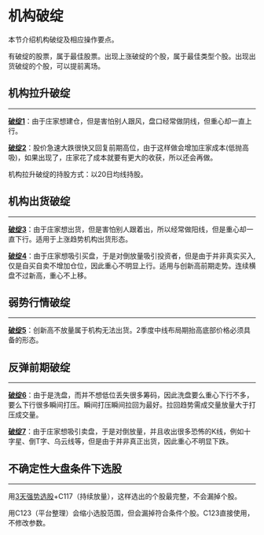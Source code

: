 # 机构破绽

本节介绍机构破绽及相应操作要点。

有破绽的股票，属于最佳股票。出现上涨破绽的个股，属于最佳类型个股。出现出货破绽的个股，可以提前离场。

## 机构拉升破绽

---

**[破绽1](pz1.md)**：由于庄家想建仓，但是害怕别人跟风，盘口经常做阴线，但重心却一直上行。

**[破绽2](pz2.md)**：股价急速大跌很快又回复前期高位，由于这样做会增加庄家成本(低抛高吸)，如果出现了，庄家花了成本就要有更大的收获，所以还会再做。

机构拉升破绽的持股方式：以20日均线持股。

## 机构出货破绽

---

**[破绽3](pz3.md)**：由于庄家想出货，但是害怕别人跟着出，所以经常做阳线，但是重心却一直下行。适用于上涨趋势机构出货形态。

**[破绽4](pz4.md)**：由于庄家想吸引买盘，于是对倒放量吸引投资者，但是由于并非真实买入,仅是自买自卖不增加仓位，因此重心不明显上行。适用与创新高前期走势。连续横盘不过新高，重心不上移。

## 弱势行情破绽

---

**[破绽5](pz5.md)**：创新高不放量属于机构无法出货。2季度中线布局期抬高底部价格必须具备的形态。

## 反弹前期破绽

---

**[破绽6](pz6.md)**：由于是洗盘，而并不想低位丢失很多筹码，因此洗盘要么重心下行不多，要么下行很多瞬间打压。瞬间打压瞬间拉回为最好。拉回趋势需成交量放量大于打压成交量。

**[破绽7](pz7.md)**：由于庄家想吸引卖盘，于是对倒放量，并且收出很多恐怖的K线，例如十字星、倒T字、乌云线等，但是由于并非真正出货，因此重心不明显下跌。

## 不确定性大盘条件下选股

---

用[3天强势选股](../appendix/formula.md)+C117（持续放量），这样选出的个股最完整，不会漏掉个股。

用C123（平台整理）会缩小选股范围，但会漏掉符合条件个股。C123直接使用，不修改参数。
